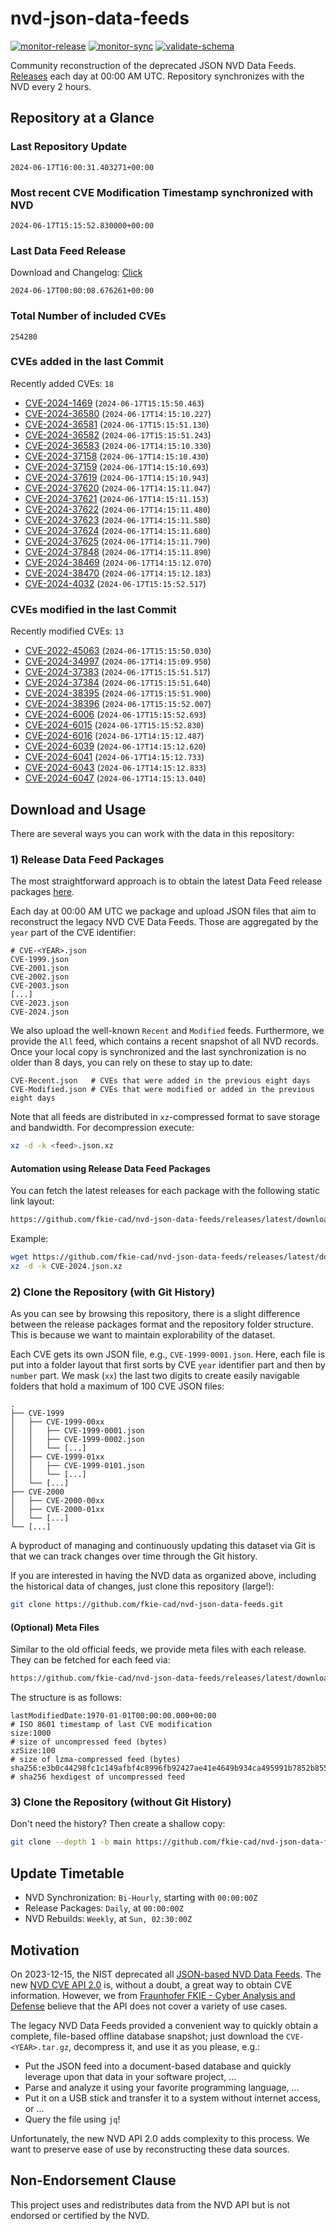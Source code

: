 # nvd-json-data-feeds

[![monitor-release](https://github.com/fkie-cad/nvd-json-data-feeds/actions/workflows/monitor_release.yml/badge.svg)](https://github.com/fkie-cad/nvd-json-data-feeds/actions/workflows/monitor_release.yml)
[![monitor-sync](https://github.com/fkie-cad/nvd-json-data-feeds/actions/workflows/monitor_sync.yml/badge.svg)](https://github.com/fkie-cad/nvd-json-data-feeds/actions/workflows/monitor_sync.yml)
[![validate-schema](https://github.com/fkie-cad/nvd-json-data-feeds/actions/workflows/validate_schema.yml/badge.svg)](https://github.com/fkie-cad/nvd-json-data-feeds/actions/workflows/validate_schema.yml)

Community reconstruction of the deprecated JSON NVD Data Feeds.
[Releases](https://github.com/fkie-cad/nvd-json-data-feeds/releases/latest) each day at 00:00 AM UTC.
Repository synchronizes with the NVD every 2 hours.

## Repository at a Glance

### Last Repository Update

```plain
2024-06-17T16:00:31.403271+00:00
```

### Most recent CVE Modification Timestamp synchronized with NVD

```plain
2024-06-17T15:15:52.830000+00:00
```

### Last Data Feed Release

Download and Changelog: [Click](https://github.com/fkie-cad/nvd-json-data-feeds/releases/latest)

```plain
2024-06-17T00:00:08.676261+00:00
```

### Total Number of included CVEs

```plain
254280
```

### CVEs added in the last Commit

Recently added CVEs: `18`

- [CVE-2024-1469](CVE-2024/CVE-2024-14xx/CVE-2024-1469.json) (`2024-06-17T15:15:50.463`)
- [CVE-2024-36580](CVE-2024/CVE-2024-365xx/CVE-2024-36580.json) (`2024-06-17T14:15:10.227`)
- [CVE-2024-36581](CVE-2024/CVE-2024-365xx/CVE-2024-36581.json) (`2024-06-17T15:15:51.130`)
- [CVE-2024-36582](CVE-2024/CVE-2024-365xx/CVE-2024-36582.json) (`2024-06-17T15:15:51.243`)
- [CVE-2024-36583](CVE-2024/CVE-2024-365xx/CVE-2024-36583.json) (`2024-06-17T14:15:10.330`)
- [CVE-2024-37158](CVE-2024/CVE-2024-371xx/CVE-2024-37158.json) (`2024-06-17T14:15:10.430`)
- [CVE-2024-37159](CVE-2024/CVE-2024-371xx/CVE-2024-37159.json) (`2024-06-17T14:15:10.693`)
- [CVE-2024-37619](CVE-2024/CVE-2024-376xx/CVE-2024-37619.json) (`2024-06-17T14:15:10.943`)
- [CVE-2024-37620](CVE-2024/CVE-2024-376xx/CVE-2024-37620.json) (`2024-06-17T14:15:11.047`)
- [CVE-2024-37621](CVE-2024/CVE-2024-376xx/CVE-2024-37621.json) (`2024-06-17T14:15:11.153`)
- [CVE-2024-37622](CVE-2024/CVE-2024-376xx/CVE-2024-37622.json) (`2024-06-17T14:15:11.480`)
- [CVE-2024-37623](CVE-2024/CVE-2024-376xx/CVE-2024-37623.json) (`2024-06-17T14:15:11.580`)
- [CVE-2024-37624](CVE-2024/CVE-2024-376xx/CVE-2024-37624.json) (`2024-06-17T14:15:11.680`)
- [CVE-2024-37625](CVE-2024/CVE-2024-376xx/CVE-2024-37625.json) (`2024-06-17T14:15:11.790`)
- [CVE-2024-37848](CVE-2024/CVE-2024-378xx/CVE-2024-37848.json) (`2024-06-17T14:15:11.890`)
- [CVE-2024-38469](CVE-2024/CVE-2024-384xx/CVE-2024-38469.json) (`2024-06-17T14:15:12.070`)
- [CVE-2024-38470](CVE-2024/CVE-2024-384xx/CVE-2024-38470.json) (`2024-06-17T14:15:12.183`)
- [CVE-2024-4032](CVE-2024/CVE-2024-40xx/CVE-2024-4032.json) (`2024-06-17T15:15:52.517`)


### CVEs modified in the last Commit

Recently modified CVEs: `13`

- [CVE-2022-45063](CVE-2022/CVE-2022-450xx/CVE-2022-45063.json) (`2024-06-17T15:15:50.030`)
- [CVE-2024-34997](CVE-2024/CVE-2024-349xx/CVE-2024-34997.json) (`2024-06-17T14:15:09.950`)
- [CVE-2024-37383](CVE-2024/CVE-2024-373xx/CVE-2024-37383.json) (`2024-06-17T15:15:51.517`)
- [CVE-2024-37384](CVE-2024/CVE-2024-373xx/CVE-2024-37384.json) (`2024-06-17T15:15:51.640`)
- [CVE-2024-38395](CVE-2024/CVE-2024-383xx/CVE-2024-38395.json) (`2024-06-17T15:15:51.900`)
- [CVE-2024-38396](CVE-2024/CVE-2024-383xx/CVE-2024-38396.json) (`2024-06-17T15:15:52.007`)
- [CVE-2024-6006](CVE-2024/CVE-2024-60xx/CVE-2024-6006.json) (`2024-06-17T15:15:52.693`)
- [CVE-2024-6015](CVE-2024/CVE-2024-60xx/CVE-2024-6015.json) (`2024-06-17T15:15:52.830`)
- [CVE-2024-6016](CVE-2024/CVE-2024-60xx/CVE-2024-6016.json) (`2024-06-17T14:15:12.487`)
- [CVE-2024-6039](CVE-2024/CVE-2024-60xx/CVE-2024-6039.json) (`2024-06-17T14:15:12.620`)
- [CVE-2024-6041](CVE-2024/CVE-2024-60xx/CVE-2024-6041.json) (`2024-06-17T14:15:12.733`)
- [CVE-2024-6043](CVE-2024/CVE-2024-60xx/CVE-2024-6043.json) (`2024-06-17T14:15:12.833`)
- [CVE-2024-6047](CVE-2024/CVE-2024-60xx/CVE-2024-6047.json) (`2024-06-17T14:15:13.040`)


## Download and Usage

There are several ways you can work with the data in this repository:

### 1) Release Data Feed Packages

The most straightforward approach is to obtain the latest Data Feed release packages [here](https://github.com/fkie-cad/nvd-json-data-feeds/releases/latest).

Each day at 00:00 AM UTC we package and upload JSON files that aim to reconstruct the legacy NVD CVE Data Feeds.
Those are aggregated by the `year` part of the CVE identifier:

```
# CVE-<YEAR>.json
CVE-1999.json
CVE-2001.json
CVE-2002.json
CVE-2003.json
[...]
CVE-2023.json
CVE-2024.json
```

We also upload the well-known `Recent` and `Modified` feeds.
Furthermore, we provide the `All` feed, which contains a recent snapshot of all NVD records.
Once your local copy is synchronized and the last synchronization is no older than 8 days, you can rely on these to stay up to date:

```plain
CVE-Recent.json   # CVEs that were added in the previous eight days
CVE-Modified.json # CVEs that were modified or added in the previous eight days
```

Note that all feeds are distributed in `xz`-compressed format to save storage and bandwidth.
For decompression execute:

```sh
xz -d -k <feed>.json.xz
```

#### Automation using Release Data Feed Packages

You can fetch the latest releases for each package with the following static link layout:

```sh
https://github.com/fkie-cad/nvd-json-data-feeds/releases/latest/download/CVE-<YEAR>.json.xz
```

Example:

```sh
wget https://github.com/fkie-cad/nvd-json-data-feeds/releases/latest/download/CVE-2024.json.xz
xz -d -k CVE-2024.json.xz
```

### 2) Clone the Repository (with Git History)

As you can see by browsing this repository, there is a slight difference between the release packages format and the repository folder structure.
This is because we want to maintain explorability of the dataset.

Each CVE gets its own JSON file, e.g., `CVE-1999-0001.json`.
Here, each file is put into a folder layout that first sorts by CVE `year` identifier part and then by `number` part.
We mask (`xx`) the last two digits to create easily navigable folders that hold a maximum of 100 CVE JSON files:

```plain
.
├── CVE-1999
│   ├── CVE-1999-00xx
│   │   ├── CVE-1999-0001.json
│   │   ├── CVE-1999-0002.json
│   │   └── [...]
│   ├── CVE-1999-01xx
│   │   ├── CVE-1999-0101.json
│   │   └── [...]
│   └── [...]
├── CVE-2000
│   ├── CVE-2000-00xx
│   ├── CVE-2000-01xx
│   └── [...]
└── [...]
```

A byproduct of managing and continuously updating this dataset via Git is that we can track changes over time through the Git history.

If you are interested in having the NVD data as organized above, including the historical data of changes, just clone this repository (large!):

```sh
git clone https://github.com/fkie-cad/nvd-json-data-feeds.git
```

#### (Optional) Meta Files

Similar to the old official feeds, we provide meta files with each release. They can be fetched for each feed via:

```sh
https://github.com/fkie-cad/nvd-json-data-feeds/releases/latest/download/CVE-<YEAR>.meta
```

The structure is as follows:

```plain
lastModifiedDate:1970-01-01T00:00:00.000+00:00                          # ISO 8601 timestamp of last CVE modification
size:1000                                                               # size of uncompressed feed (bytes)
xzSize:100                                                              # size of lzma-compressed feed (bytes)
sha256:e3b0c44298fc1c149afbf4c8996fb92427ae41e4649b934ca495991b7852b855 # sha256 hexdigest of uncompressed feed
```

### 3) Clone the Repository (without Git History)

Don't need the history? Then create a shallow copy:

```sh
git clone --depth 1 -b main https://github.com/fkie-cad/nvd-json-data-feeds.git
```


## Update Timetable

* NVD Synchronization: `Bi-Hourly`, starting with `00:00:00Z`
* Release Packages: `Daily`, at `00:00:00Z`
* NVD Rebuilds: `Weekly`, at `Sun, 02:30:00Z`


## Motivation

On 2023-12-15, the NIST deprecated all [JSON-based NVD Data Feeds](https://nvd.nist.gov/vuln/data-feeds#divRetirementBanner-1).
The new [NVD CVE API 2.0](https://nvd.nist.gov/developers/vulnerabilities) is, without a doubt, a great way to obtain CVE information.
However, we from [Fraunhofer FKIE - Cyber Analysis and Defense](https://www.fkie.fraunhofer.de/en/departments/cad.html) believe that the API does not cover a variety of use cases.

The legacy NVD Data Feeds provided a convenient way to quickly obtain a complete, file-based offline database snapshot; just download the `CVE-<YEAR>.tar.gz`, decompress it, and use it as you please, e.g.:

- Put the JSON feed into a document-based database and quickly leverage upon that data in your software project, ...
- Parse and analyze it using your favorite programming language, ...
- Put it on a USB stick and transfer it to a system without internet access, or ...
- Query the file using `jq`!

Unfortunately, the new NVD API 2.0 adds complexity to this process.
We want to preserve ease of use by reconstructing these data sources.

## Non-Endorsement Clause

This project uses and redistributes data from the NVD API but is not endorsed or certified by the NVD.